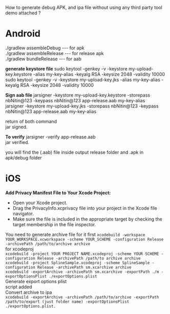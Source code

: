 How to generate debug APK, and ipa file without using any third party tool demo attached ?
# Android
./gradlew assembleDebug --- for apk<br/> 
./gradlew assembleRelease --- for release apk<br/>
./gradlew bundleRelease --- for aab<br/>

__generate keystore file__
sudo keytool -genkey -v -keystore my-upload-key.keystore -alias my-key-alias -keyalg RSA -keysize 2048 -validity 10000<br/> 
sudo keytool -genkey -v -keystore my-upload-key.jks -alias my-key-alias -keyalg RSA -keysize 2048 -validity 10000<br/> 

__Sign aab file__
jarsigner -keystore my-upload-key.keystore -storepass nbNitin@123 -keypass nbNitin@123 app-release.aab my-key-alias<br/> 
jarsigner -keystore my-upload-key.jks -storepass nbNitin@123 -keypass nbNitin@123 app-release.aab my-key-alias<br/> 

return of both command <br/> 
jar signed.<br/> 

__To verify__
jarsigner -verify app-release.aab<br/> 
jar verified.<br/> 

you will find the (.aab) file inside output release folder and .apk in apk/debug folder
# iOS
 __Add Privacy Manifest File to Your Xcode Project:__

* Open your Xcode project.
* Drag the PrivacyInfo.xcprivacy file into your project in the Xcode file navigator.
* Make sure the file is included in the appropriate target by checking the target membership in the file inspector.

You need to generate archive file for it first
`xcodebuild -workspace YOUR_WORKSPACE.xcworkspace -scheme YOUR_SCHEME -configuration Release -archivePath /path/to/archive archive`<br/>
for xcodeproj<br/>
`xcodebuild -project YOUR PROJECT NAME.xcodeproj -scheme YOUR SCHEME -configuration Release -archivePath /path/to archive archive`<br/>
`xcodebuild -project SplineSample.xcodeproj -scheme SplineSample -configuration Release -archivePath sm.xcarchive archive`  <br/>
`xcodebuild -exportArchive -archivePath sm.xcarchive -exportPath ./m -exportOptionsPlist ./exportOptions.plist`<br/>
Generate export options plist<br/>
script added<br/>
Convert archive to ipa<br/>
`xcodebuild -exportArchive -archivePath /path/to/archive -exportPath /path/to/export (just folder name) -exportOptionsPlist ./exportOptions.plist.`
